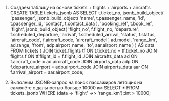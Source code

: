 1. Создаем таблицу на основе tickets + flights + airports + aircrafts
CREATE TABLE tickets_jsonb AS
SELECT
    t.ticket_no,
    jsonb_build_object(
        'passenger', jsonb_build_object(
            'name', t.passenger_name,
            'id', t.passenger_id,
            'contact', t.contact_data
        ),
        'booking_ref', t.book_ref,
        'flight', jsonb_build_object(
            'flight_no', f.flight_no,
            'departure', f.scheduled_departure,
            'arrival', f.scheduled_arrival,
            'status', f.status,
            'aircraft_code', f.aircraft_code,
            'aircraft_model', ad.model,
            'range_km', ad.range,
            'from', adp.airport_name,
            'to', aar.airport_name
        )
    ) AS data
FROM tickets t
JOIN ticket_flights tf ON t.ticket_no = tf.ticket_no
JOIN flights f ON tf.flight_id = f.flight_id
JOIN aircrafts_data ad ON f.aircraft_code = ad.aircraft_code
JOIN airports_data adp ON f.departure_airport = adp.airport_code
JOIN airports_data aar ON f.arrival_airport = aar.airport_code;

2. Выполним JSONB-запрос на поиск пассажиров летящих на самолёте с дальностью больше 10000 км
SELECT * FROM tickets_jsonb
WHERE (data -> 'flight' ->> 'range_km')::int > 10000;